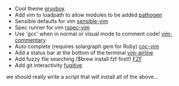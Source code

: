 - Cool theme [gruvbox](https://github.com/morhetz/gruvbox/blob/master/colors/gruvbox.vim)
- Add vim to loadpath to allow modules to be added [pathogen](https://github.com/tpope/vim-pathogen)
- Sensible defaults for vim [sensible-vim](https://github.com/tpope/vim-sensible)
- Spec runner for vim [rspec-vim](https://github.com/thoughtbot/vim-rspec)
- Use 'gcc' when in normal or visual mode to comment code! [vim-commentary](https://github.com/tpope/vim-commentary)
- Auto complete (requires solargraph gem for Ruby) [coc-vim](https://github.com/neoclide/coc-solargraph)
- Add a status bar at the bottom of the terminal [vim-airline](https://github.com/vim-airline/vim-airline)
- Add fuzzy file searching ($brew install fzf first!)  [FZF](https://github.com/junegunn/fzf.vim)
- Add git interactivity [fugitive](https://github.com/tpope/vim-fugitive)


we should really write a script that will install all of the above...

